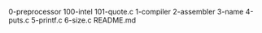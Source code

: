 0-preprocessor
100-intel
101-quote.c
1-compiler
2-assembler
3-name
4-puts.c
5-printf.c
6-size.c
README.md
